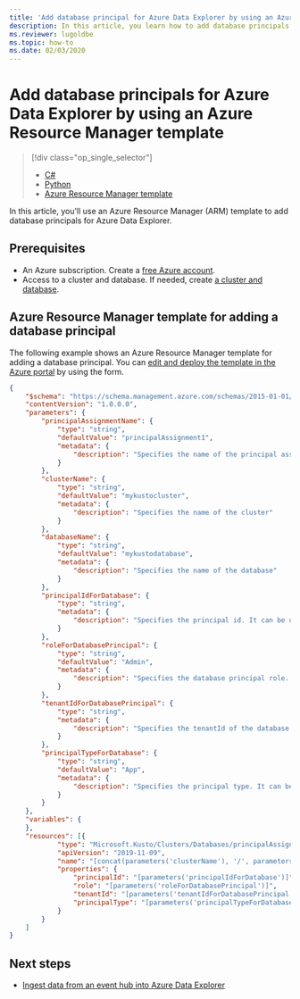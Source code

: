 ```yaml
---
title: 'Add database principal for Azure Data Explorer by using an Azure Resource Manager template'
description: In this article, you learn how to add database principals for Azure Data Explorer by using an Azure Resource Manager template.
ms.reviewer: lugoldbe
ms.topic: how-to
ms.date: 02/03/2020
---
```


# Add database principals for Azure Data Explorer by using an Azure Resource Manager template

> [!div class="op_single_selector"]
> * [C#](database-principal-csharp.md)
> * [Python](database-principal-python.md)
> * [Azure Resource Manager template](database-principal-resource-manager.md)

In this article, you'll use an Azure Resource Manager (ARM) template to add database principals for Azure Data Explorer.

## Prerequisites

* An Azure subscription. Create a [free Azure account](https://azure.microsoft.com/free/).
* Access to a cluster and database. If needed, create [a cluster and database](create-cluster-database-portal.md).

## Azure Resource Manager template for adding a database principal

The following example shows an Azure Resource Manager template for adding a database principal.  You can [edit and deploy the template in the Azure portal](/azure/azure-resource-manager/resource-manager-quickstart-create-templates-use-the-portal#edit-and-deploy-the-template) by using the form.

```json
{
    "$schema": "https://schema.management.azure.com/schemas/2015-01-01/deploymentTemplate.json#",
    "contentVersion": "1.0.0.0",
    "parameters": {
		"principalAssignmentName": {
            "type": "string",
            "defaultValue": "principalAssignment1",
            "metadata": {
                "description": "Specifies the name of the principal assignment"
            }
        },
        "clusterName": {
            "type": "string",
            "defaultValue": "mykustocluster",
            "metadata": {
                "description": "Specifies the name of the cluster"
            }
        },
		"databaseName": {
            "type": "string",
            "defaultValue": "mykustodatabase",
            "metadata": {
                "description": "Specifies the name of the database"
            }
        },
		"principalIdForDatabase": {
            "type": "string",
            "metadata": {
                "description": "Specifies the principal id. It can be user email, application (client) ID, security group name"
            }
        },
		"roleForDatabasePrincipal": {
            "type": "string",
			"defaultValue": "Admin",
            "metadata": {
                "description": "Specifies the database principal role. It can be 'Admin', 'Ingestor', 'Monitor', 'User', 'UnrestrictedViewers', 'Viewer'"
            }
        },
		"tenantIdForDatabasePrincipal": {
            "type": "string",
            "metadata": {
                "description": "Specifies the tenantId of the database principal"
            }
        },
		"principalTypeForDatabase": {
            "type": "string",
			"defaultValue": "App",
            "metadata": {
                "description": "Specifies the principal type. It can be 'User', 'App', 'Group'"
            }
        }
    },
    "variables": {
    },
    "resources": [{
            "type": "Microsoft.Kusto/Clusters/Databases/principalAssignments",
            "apiVersion": "2019-11-09",
            "name": "[concat(parameters('clusterName'), '/', parameters('databaseName'), '/', parameters('principalAssignmentName'))]",
            "properties": {
                "principalId": "[parameters('principalIdForDatabase')]",
                "role": "[parameters('roleForDatabasePrincipal')]",
				"tenantId": "[parameters('tenantIdForDatabasePrincipal')]",
				"principalType": "[parameters('principalTypeForDatabase')]"
            }
        }
    ]
}
```

## Next steps

* [Ingest data from an event hub into Azure Data Explorer](ingest-data-event-hub.md)
